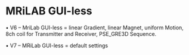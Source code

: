 # MRiLAB GUI-less

•	V6 – MriLab GUI-less
= linear Gradient, linear Magnet, uniform Motion, 8ch coil for Transmitter and Receiver, PSE_GRE3D Sequence.

•	V7 – MRiLab GUI-less
= default settings
